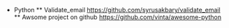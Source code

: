 * Python
**  Validate_email
    https://github.com/syrusakbary/validate_email
** Awsome project on github
    https://github.com/vinta/awesome-python
